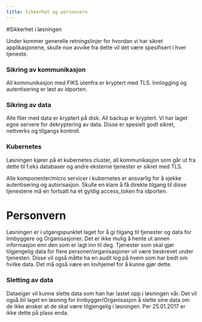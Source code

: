 ```yaml
---
title: Sikkerhet og personvern
---
```


#Sikkerhet i løsningen

Under kommer generelle retningslinjer for hvordan vi har sikret applikasjonene, skulle noe avvike fra dette vil det 
være spesifisert i hver tjeneste.

### Sikring av kommunikasjon

All kommunikasjon med FIKS utenfra er kryptert med TLS. Innlogging og autentisering er løst av idporten. 

### Sikring av data

Alle filer med data er kryptert på disk. All backup er kryptert. Vi har laget egne servere for dekryptering av data.
Disse er spesielt godt sikret, nettverks og tilgangs kontroll. 

### Kubernetes

Løsningen kjører på et kubernetes cluster, all kommunikasjon som går ut fra dette til f.eks databaser og andre eksterne tjenester
er sikret med TLS.

Alle komponenter/micro servicer i kubernetes er ansvarlig for å sjekke autentisering og autorisasjon. Skulle en klare å få
direkte tilgang til disse tjenestene må en fortsatt ha et gyldig access_token fra idporten.


# Personvern

Løsningen er i utgangspunktet laget for å gi tilgang til tjenester og data for Innbyggere og Organisasjoner. Det er ikke mulig
å hente ut annen informasjon enn den som er lagt inn til deg. Tjenester som skal gjør tilgjengelig data for flere
personer/organisasjoner vil være beskrevet under tjenesten. Disse vil også måtte ha en audit log på hvem som har bedt 
om hvilke data. Det må også være en lovhjemel for å kunne gjør dette.

### Sletting av data

Dataeiger vil kunne slette data som han har lastet opp i løsningen vår. 
Det vil også bli laget en løsning for Innbygger/Organisasjon å slette sine data
om de ikke ønsker at de skal være tilgjengelig i løsningen. Per 25.01.2017 er ikke dette på plass enda.
